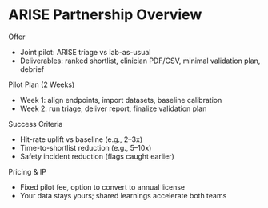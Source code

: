 # ARISE Partnership Overview

Offer
- Joint pilot: ARISE triage vs lab-as-usual
- Deliverables: ranked shortlist, clinician PDF/CSV, minimal validation plan, debrief

Pilot Plan (2 Weeks)
- Week 1: align endpoints, import datasets, baseline calibration
- Week 2: run triage, deliver report, finalize validation plan

Success Criteria
- Hit-rate uplift vs baseline (e.g., 2–3x)
- Time-to-shortlist reduction (e.g., 5–10x)
- Safety incident reduction (flags caught earlier)

Pricing & IP
- Fixed pilot fee, option to convert to annual license
- Your data stays yours; shared learnings accelerate both teams
